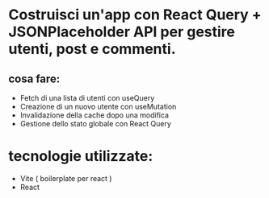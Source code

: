 # Costruisci un'app con React Query + JSONPlaceholder API per gestire utenti, post e commenti.

## cosa fare:

- Fetch di una lista di utenti con useQuery
- Creazione di un nuovo utente con useMutation
- Invalidazione della cache dopo una modifica
- Gestione dello stato globale con React Query

# tecnologie utilizzate:

- Vite ( boilerplate per react )
- React